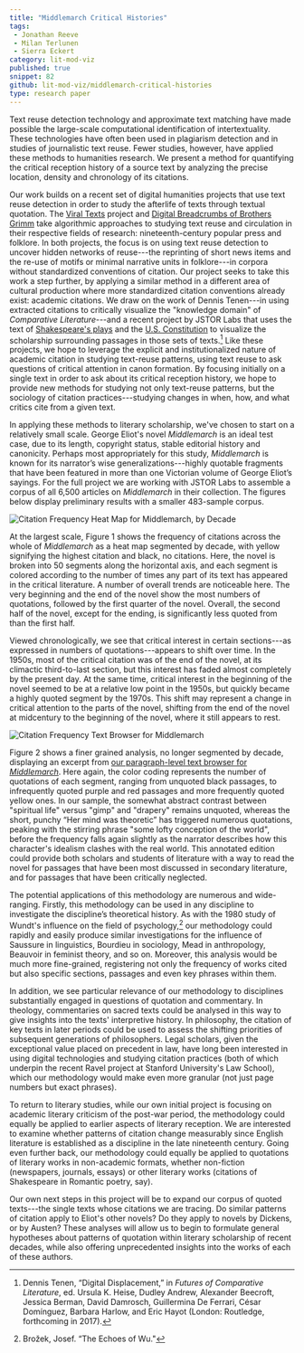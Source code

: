 ```yaml
---
title: "Middlemarch Critical Histories"
tags:
 - Jonathan Reeve
 - Milan Terlunen
 - Sierra Eckert
category: lit-mod-viz
published: true
snippet: 82
github: lit-mod-viz/middlemarch-critical-histories
type: research paper
---
```


Text reuse detection technology and approximate text matching have made
possible the large-scale computational identification of intertextuality.
These technologies have often been used in plagiarism detection and in studies
of journalistic text reuse. Fewer studies, however, have applied these methods
to humanities research. We present a method for quantifying the critical
reception history of a source text by analyzing the precise location, density
and chronology of its citations.

Our work builds on a recent set of digital humanities projects that use text
reuse detection in order to study the afterlife of texts through textual
quotation. The [Viral Texts](http://viraltexts.org/) project and [Digital
Breadcrumbs of Brothers
Grimm](http://www.etrap.eu/digital-breadcrumbs-of-brothers-grimm/) take
algorithmic approaches to studying text reuse and circulation in their
respective fields of research: nineteenth-century popular press and folklore.
In both projects, the focus is on using text reuse detection to uncover hidden
networks of reuse---the reprinting of short news items and the re-use of
motifs or minimal narrative units in folklore---in corpora without
standardized conventions of citation. Our project seeks to take this work a
step further, by applying a similar method in a different area of cultural
production where more standardized citation conventions already exist:
academic citations. We draw on the work of Dennis Tenen---in using extracted
citations to critically visualize the "knowledge domain" of *Comparative
Literature*---and a recent project by JSTOR Labs that uses the text of
[Shakespeare's plays](https://labs.jstor.org/shakespeare/) and the [U.S.
Constitution](http://labs.jstor.org/constitution-site/) to visualize the
scholarship surrounding passages in those sets of texts.[^1] Like these
projects, we hope to leverage the explicit and institutionalized nature of
academic citation in studying text-reuse patterns, using text reuse to ask
questions of critical attention in canon formation. By focusing initially on a
single text in order to ask about its critical reception history, we hope to
provide new methods for studying not only text-reuse patterns, but the
sociology of citation practices---studying changes in when, how, and what
critics cite from a given text.

In applying these methods to literary scholarship, we've chosen to start on a
relatively small scale. George Eliot's novel _Middlemarch_ is an ideal test
case, due to its length, copyright status, stable editorial history and
canonicity. Perhaps most appropriately for this study, _Middlemarch_ is known
for its narrator’s wise generalizations---highly quotable fragments that have
been featured in more than one Victorian volume of George Eliot’s sayings. For
the full project we are working with JSTOR Labs to assemble a corpus of all
6,500 articles on _Middlemarch_ in their collection. The figures below display
preliminary results with a smaller 483-sample corpus.

![Citation Frequency Heat Map for _Middlemarch_, by
Decade](/public/images/middlemarch/heatmap.png)

At the largest scale, Figure 1 shows the frequency of citations across the
whole of _Middlemarch_ as a heat map segmented by decade, with yellow
signifying the highest citation and black, no citations. Here, the novel is
broken into 50 segments along the horizontal axis, and each segment is colored
according to the number of times any part of its text has appeared in the
critical literature. A number of overall trends are noticeable here. The very
beginning and the end of the novel show the most numbers of quotations,
followed by the first quarter of the novel. Overall, the second half of the
novel, except for the ending, is significantly less quoted from than the first
half. 

Viewed chronologically, we see that critical interest in certain sections---as
expressed in numbers of quotations---appears to shift over time. In the 1950s,
most of the critical citation was of the end of the novel, at its climactic
third-to-last section, but this interest has faded almost completely by the
present day. At the same time, critical interest in the beginning of the novel
seemed to be at a relative low point in the 1950s, but quickly became a highly
quoted segment by the 1970s. This shift may represent a change in critical
attention to the parts of the novel, shifting from the end of the novel at
midcentury to the beginning of the novel, where it still appears to rest. 

![Citation Frequency Text Browser for
_Middlemarch_](/public/images/middlemarch/annotated2.png)

Figure 2 shows a finer grained analysis, no longer segmented by decade,
displaying an excerpt from [our paragraph-level text browser for
_Middlemarch_](https://lit-mod-viz.github.io/middlemarch-critical-histories/annotated.html).
Here again, the color coding represents the number of quotations of each
segment, ranging from unquoted black passages, to infrequently quoted purple
and red passages and more frequently quoted yellow ones. In our sample, the
somewhat abstract contrast between "spiritual life" versus "gimp" and
"drapery" remains unquoted, whereas the short, punchy “Her mind was theoretic”
has triggered numerous quotations, peaking with the stirring phrase "some
lofty conception of the world", before the frequency falls again slightly as
the narrator describes how this character's idealism clashes with the real
world. This annotated edition could provide both scholars and students of
literature with a way to read the novel for passages that have been most
discussed in secondary literature, and for passages that have been critically
neglected.

The potential applications of this methodology are numerous and wide-ranging.
Firstly, this methodology can be used in any discipline to investigate the
discipline’s theoretical history. As with the 1980 study of Wundt's influence
on the field of psychology,[^2] our methodology could rapidly and easily
produce similar investigations for the influence of Saussure in linguistics,
Bourdieu in sociology, Mead in anthropology, Beauvoir in feminist theory, and
so on. Moreover, this analysis would be much more fine-grained, registering
not only the frequency of works cited but also specific sections, passages and
even key phrases within them.

In addition, we see particular relevance of our methodology to disciplines
substantially engaged in questions of quotation and commentary. In theology,
commentaries on sacred texts could be analysed in this way to give insights
into the texts' interpretive history. In philosophy, the citation of key texts
in later periods could be used to assess the shifting priorities of subsequent
generations of philosophers. Legal scholars, given the exceptional value
placed on precedent in law, have long been interested in using digital
technologies and studying citation practices (both of which underpin the
recent Ravel project at Stanford University's Law School), which our
methodology would make even more granular (not just page numbers but exact
phrases).

To return to literary studies, while our own initial project is focusing on
academic literary criticism of the post-war period, the methodology could
equally be applied to earlier aspects of literary reception. We are interested
to examine whether patterns of citation change measurably since English
literature is established as a discipline in the late nineteenth century.
Going even further back, our methodology could equally be applied to
quotations of literary works in non-academic formats, whether non-fiction
(newspapers, journals, essays) or other literary works (citations of
Shakespeare in Romantic poetry, say).

Our own next steps in this project will be to expand our corpus of quoted
texts---the single texts whose citations we are tracing. Do similar patterns
of citation apply to Eliot's other novels? Do they apply to novels by Dickens,
or by Austen? These analyses will allow us to begin to formulate general
hypotheses about patterns of quotation within literary scholarship of recent
decades, while also offering unprecedented insights into the works of each of
these authors.

[^1]: Dennis Tenen, “Digital Displacement,” in *Futures of Comparative Literature*, ed. Ursula K. Heise, Dudley Andrew, Alexander Beecroft, Jessica Berman, David Damrosch, Guillermina De Ferrari, César Domínguez, Barbara Harlow, and Eric Hayot (London: Routledge, forthcoming in 2017).

[^2]: Brožek, Josef. “The Echoes of Wu."
